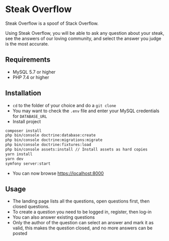 # Steak Overflow

Steak Overflow is a spoof of Stack Overflow.

Using Steak Overflow, you will be able to ask any question about your steak, see the answers of our loving community, and select the answer you judge is the most accurate.

## Requirements
* MySQL 5.7 or higher
* PHP 7.4 or higher

## Installation

* `cd` to the folder of your choice and do a `git clone`
* You may want to check the `.env` file and enter your MySQL credentials for `DATABASE_URL`
* Install project

```bash
composer install
php bin/console doctrine:database:create
php bin/console doctrine:migrations:migrate
php bin/console doctrine:fixtures:load
php bin/console assets:install // Install assets as hard copies
yarn install
yarn dev
symfony server:start
```

* You can now browse [https://localhost:8000](https://localhost:8000)

## Usage

* The landing page lists all the questions, open questions first, then closed questions.
* To create a question you need to be logged in, register, then log-in
* You can also answer existing questions
* Only the author of the question can select an answer and mark it as valid, this makes the question closed, and no more answers can be posted
